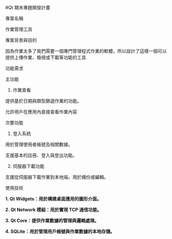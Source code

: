 #Qt 期末專題開發計畫

專案名稱

作業管理工具

專案背景與目的

因為作業太多了我們需要一個專門管理程式作業的軟體，所以設計了這樣一個可以提供上傳作業、檢視或下載等功能的工具

功能需求

主功能

1. 作業查看

提供基於日期與類型篩選作業的功能。

允許用戶在應用內直接查看作業內容


次要功能

1. 登入系統

用於管理使用者帳號及相關數據。

支援基本的註冊、登入與登出功能。



2. 伺服器下載功能

支援從伺服器下載作業到本地端，用於備份或編輯。




使用技術

__1. Qt Widgets：用於構建桌面應用的圖形介面。__


__2. Qt Network 模組：用於實現 TCP 通信功能。__


__3. Qt Core：提供作業數據的管理與邏輯處理。__


__4. SQLite：用於管理用戶帳號與作業數據的本地存儲。__
